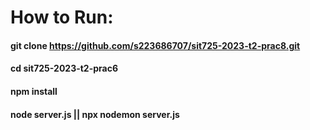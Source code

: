 # How to Run:

#### git clone https://github.com/s223686707/sit725-2023-t2-prac8.git
#### cd sit725-2023-t2-prac6
#### npm install
#### node server.js || npx nodemon server.js
